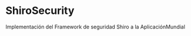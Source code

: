 ShiroSecurity
=============
Implementación del Framework de seguridad Shiro a la AplicaciónMundial

